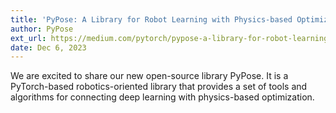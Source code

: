```yaml
---
title: 'PyPose: A Library for Robot Learning with Physics-based Optimization'
author: PyPose
ext_url: https://medium.com/pytorch/pypose-a-library-for-robot-learning-with-physics-based-optimization-861bc0bb92f1
date: Dec 6, 2023
---
```


We are excited to share our new open-source library PyPose. It is a PyTorch-based robotics-oriented library that provides a set of tools and algorithms for connecting deep learning with physics-based optimization.
